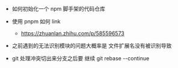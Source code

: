 - 如何初始化一个 npm 脚手架的代码仓库
- 使用 pnpm 如何 link

  - https://zhuanlan.zhihu.com/p/585596573

- 之前遇到的无法识别模块的问题大概率是 文件扩展名没有被识别导致

- git 处理冲突切出来分支之后要 继续 git rebase --continue
